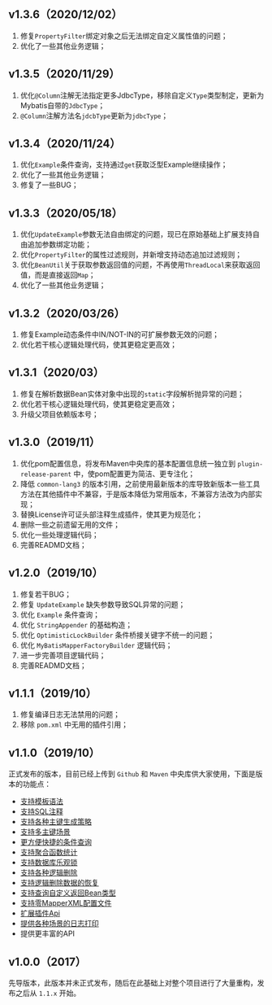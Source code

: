 ## v1.3.6（2020/12/02）

1. 修复`PropertyFilter`绑定对象之后无法绑定自定义属性值的问题；
2. 优化了一些其他业务逻辑；

## v1.3.5（2020/11/29）

1. 优化`@Column`注解无法指定更多JdbcType，移除自定义`Type`类型制定，更新为Mybatis自带的`JdbcType`；
2. `@Column`注解方法名`jdcbType`更新为`jdbcType`；

## v1.3.4（2020/11/24）

1. 优化`Example`条件查询，支持通过`get`获取泛型Example继续操作；
2. 优化了一些其他业务逻辑；
3. 修复了一些BUG；

## v1.3.3（2020/05/18）

1. 优化`UpdateExample`参数无法自由绑定的问题，现已在原始基础上扩展支持自由追加参数绑定功能；
2. 优化`PropertyFilter`的属性过滤规则，并新增支持动态追加过滤规则；
3. 优化`BeanUtil`关于获取参数返回值的问题，不再使用`ThreadLocal`来获取返回值，而是直接返回`Map`；
4. 优化了一些其他业务逻辑；


## v1.3.2（2020/03/26）

1. 修复Example动态条件中IN/NOT-IN的可扩展参数无效的问题；
2. 优化若干核心逻辑处理代码，使其更稳定更高效；



## v1.3.1（2020/03）

1. 修复在解析数据Bean实体对象中出现的`static`字段解析抛异常的问题；
2. 优化若干核心逻辑处理代码，使其更稳定更高效；
3. 升级父项目依赖版本号；



## v1.3.0（2019/11）

1. 优化pom配置信息，将发布Maven中央库的基本配置信息统一独立到 `plugin-release-parent` 中，使pom配置更为简洁、更专注化；
2. 降低 `common-lang3` 的版本引用，之前使用最新版本的库导致新版本一些工具方法在其他插件中不兼容，于是版本降低为常用版本，不兼容方法改为内部实现；
3. 替换License许可证头部注释生成插件，使其更为规范化；
4. 删除一些之前遗留无用的文件；
5. 优化一些处理逻辑代码；
6. 完善READMD文档；



## v1.2.0（2019/10）

1. 修复若干BUG；
2. 修复 `UpdateExample` 缺失参数导致SQL异常的问题；
2. 优化 `Example` 条件查询；
3. 优化 `StringAppender` 的基础构造；
4. 优化 `OptimisticLockBuilder` 条件桥接关键字不统一的问题；
5. 优化 `MyBatisMapperFactoryBuilder` 逻辑代码；
6. 进一步完善项目逻辑代码；
8. 完善READMD文档；



## v1.1.1（2019/10）

1. 修复编译日志无法禁用的问题；
2. 移除 `pom.xml` 中无用的插件引用；



## v1.1.0（2019/10）

正式发布的版本，目前已经上传到 `Github` 和 `Maven` 中央库供大家使用，下面是版本的功能点：

- [支持模板语法](https://github.com/tangxbai/mybatis-mapper#支持模板语法)
- [支持SQL注释](https://github.com/tangxbai/mybatis-mapper#支持SQL注释)
- [支持各种主键生成策略](https://github.com/tangxbai/mybatis-mapper#支持各种主键生成策略)
- [支持多主键场景](https://github.com/tangxbai/mybatis-mapper#支持多主键场景)
- [更方便快捷的条件查询](https://github.com/tangxbai/mybatis-mapper#更方便快捷的条件查询)
- [支持聚合函数统计](https://github.com/tangxbai/mybatis-mapper#支持聚合函数统计)
- [支持数据库乐观锁](https://github.com/tangxbai/mybatis-mapper#支持数据库乐观锁)
- [支持各种逻辑删除](https://github.com/tangxbai/mybatis-mapper#支持各种逻辑删除)
- [支持逻辑删除数据的恢复](https://github.com/tangxbai/mybatis-mapper#支持逻辑删除数据的恢复)
- [支持查询自定义返回Bean类型](https://github.com/tangxbai/mybatis-mapper#支持查询自定义返回Bean类型)
- [支持零MapperXML配置文件](https://github.com/tangxbai/mybatis-mapper#支持零MapperXML配置文件)
- [扩展插件Api](https://github.com/tangxbai/mybatis-mapper#扩展插件Api)
- [提供各种场景的日志打印](https://github.com/tangxbai/mybatis-mapper#提供各种场景的日志打印)
- 提供更丰富的API



## v1.0.0（2017）

先导版本，此版本并未正式发布，随后在此基础上对整个项目进行了大量重构，发布之后从 `1.1.x` 开始。
